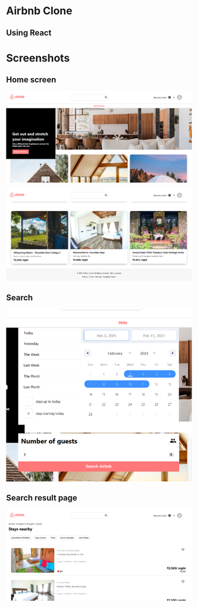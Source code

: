 # Airbnb Clone

## Using React

# Screenshots

## Home screen

![Home](https://github.com/raj-subhankar/airbnb-clone/blob/main/screenshots/screenshot%20(1).jpg)

![Home](https://github.com/raj-subhankar/airbnb-clone/blob/main/screenshots/screenshot%20(3).png)

## Search

![Search](https://github.com/raj-subhankar/airbnb-clone/blob/main/screenshots/screenshot%20(1).png)

## Search result page

![Main](https://github.com/raj-subhankar/airbnb-clone/blob/main/screenshots/screenshot%20(2).png)
